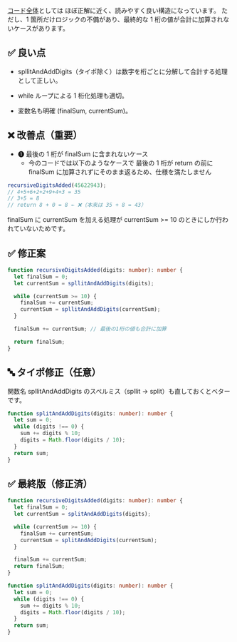 [コード全体](/journal/2025/07/practice_codes/recursiveDigitsAdded.ts)としては ほぼ正解に近く、読みやすく良い構造になっています。
ただし、1 箇所だけロジックの不備があり、最終的な 1 桁の値が合計に加算されないケースがあります。

## ✅ 良い点

- spllitAndAddDigits（タイポ除く）は数字を桁ごとに分解して合計する処理として正しい。

- while ループによる 1 桁化処理も適切。

- 変数名も明確 (finalSum, currentSum)。

## ❌ 改善点（重要）

- ❶ 最後の 1 桁が finalSum に含まれないケース
  - 今のコードでは以下のようなケースで 最後の 1 桁が return の前に finalSum に加算されずにそのまま返るため、仕様を満たしません

```typescript
recursiveDigitsAdded(45622943);
// 4+5+6+2+2+9+4+3 = 35
// 3+5 = 8
// return 8 + 0 = 8 ← ❌（本来は 35 + 8 = 43）
```

finalSum に currentSum を加える処理が currentSum >= 10 のときにしか行われていないためです。

## ✅ 修正案

```typescript
function recursiveDigitsAdded(digits: number): number {
  let finalSum = 0;
  let currentSum = spllitAndAddDigits(digits);

  while (currentSum >= 10) {
    finalSum += currentSum;
    currentSum = spllitAndAddDigits(currentSum);
  }

  finalSum += currentSum; // 最後の1桁の値も合計に加算

  return finalSum;
}
```

## 🔤 タイポ修正（任意）

関数名 spllitAndAddDigits のスペルミス（spllit → split）も直しておくとベターです。

```typescript
function splitAndAddDigits(digits: number): number {
  let sum = 0;
  while (digits !== 0) {
    sum += digits % 10;
    digits = Math.floor(digits / 10);
  }
  return sum;
}
```

## ✅ 最終版（修正済）

```typescript
function recursiveDigitsAdded(digits: number): number {
  let finalSum = 0;
  let currentSum = splitAndAddDigits(digits);

  while (currentSum >= 10) {
    finalSum += currentSum;
    currentSum = splitAndAddDigits(currentSum);
  }

  finalSum += currentSum;
  return finalSum;
}

function splitAndAddDigits(digits: number): number {
  let sum = 0;
  while (digits !== 0) {
    sum += digits % 10;
    digits = Math.floor(digits / 10);
  }
  return sum;
}
```
